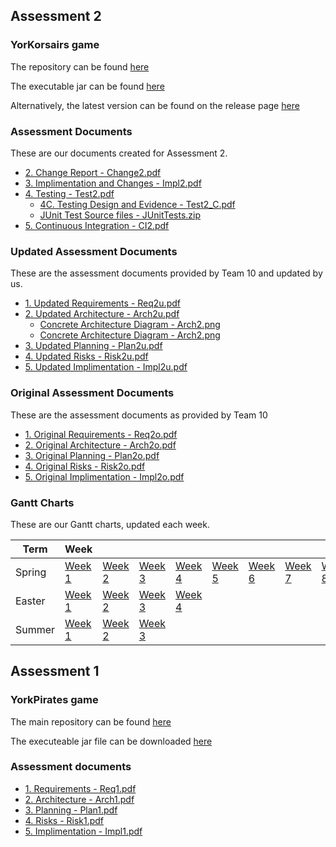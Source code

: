 ## Assessment 2

### YorKorsairs game

The repository can be found [here](https://github.com/ENG1-team5/YorKorsairs-Game)

The executable jar can be found [here](/static/YorCorsairs_Team5.jar)

Alternatively, the latest version can be found on the release page [here](https://github.com/ENG1-team5/YorKorsairs-Game/releases/)

### Assessment Documents

These are our documents created for Assessment 2.

* [2. Change Report - Change2.pdf](/static/A2/Change2.pdf)
* [3. Implimentation and Changes - Impl2.pdf](/static/A2/Impl2.pdf)
* [4. Testing - Test2.pdf](/static/A2/Test2.pdf)
    * [4C. Testing Design and Evidence - Test2_C.pdf](/static/A2/Test2_C.pdf)
    * [JUnit Test Source files - JUnitTests.zip](/static/A2/JUnitTests.zip)
* [5. Continuous Integration - CI2.pdf](/static/A2/CI2.pdf)

### Updated Assessment Documents

These are the assessment documents provided by Team 10 and updated by us.

* [1. Updated Requirements - Req2u.pdf](/static/A2u/Req2u.pdf)
* [2. Updated Architecture - Arch2u.pdf](/static/A2u/Arch2u.pdf)
    * [Concrete Architecture Diagram - Arch2.png](/static/A2u/Arch2.png)
    * [Concrete Architecture Diagram - Arch2.png](/static/A2u/Flow2.png)
* [3. Updated Planning - Plan2u.pdf](/static/A2u/Plan2u.pdf)
* [4. Updated Risks - Risk2u.pdf](/static/A2u/Risk2u.pdf)
* [5. Updated Implimentation - Impl2u.pdf](/static/A2u/Impl2u.pdf)

### Original Assessment Documents

These are the assessment documents as provided by Team 10

* [1. Original Requirements - Req2o.pdf](/static/A2o/Req2o.pdf)
* [2. Original Architecture - Arch2o.pdf](/static/A2o/Arch2o.pdf)
* [3. Original Planning - Plan2o.pdf](/static/A2o/Plan2o.pdf)
* [4. Original Risks - Risk2o.pdf](/static/A2o/Risk2o.pdf)
* [5. Original Implimentation - Impl2o.pdf](/static/A2o/Impl2o.pdf)

### Gantt Charts

These are our Gantt charts, updated each week.

Term   | Week   |     |     |     |     |     |     |     |     |     |
------ | ------ | --- | --- | --- | --- | --- | --- | --- | --- | --- |
Spring | [Week 1](Spring1.pdf) | [Week 2](Spring2.pdf) | [Week 3](Spring3.pdf) | [Week 4](Spring4.pdf) | [Week 5](Spring5.pdf) | [Week 6](Spring6.pdf) | [Week 7](Spring7.pdf) | [Week 8](Spring8.pdf) | [Week 9](Spring9.pdf) | [Week 10](Spring10.pdf) |
Easter | [Week 1](Easter1.pdf) | [Week 2](Easter2.pdf) | [Week 3](Easter3.pdf) | [Week 4](Easter4.pdf) |
Summer | [Week 1](Easter1.pdf) | [Week 2](Easter2.pdf) | [Week 3](Easter3.pdf) |

## Assessment 1

### YorkPirates game

The main repository can be found [here](https://github.com/ENG1-team5/yorkPirates)

The executeable jar file can be downloaded [here](/static/YorkPirates_Team_5.jar)

### Assessment documents

* [1. Requirements - Req1.pdf](/static/A1/Req1.pdf)
* [2. Architecture - Arch1.pdf](/static/A1/Arch1.pdf)
* [3. Planning - Plan1.pdf](/static/A1/Plan1.pdf)
* [4. Risks - Risk1.pdf](/static/A1/Risk1.pdf)
* [5. Implimentation - Impl1.pdf](/static/A1/Impl1.pdf)
